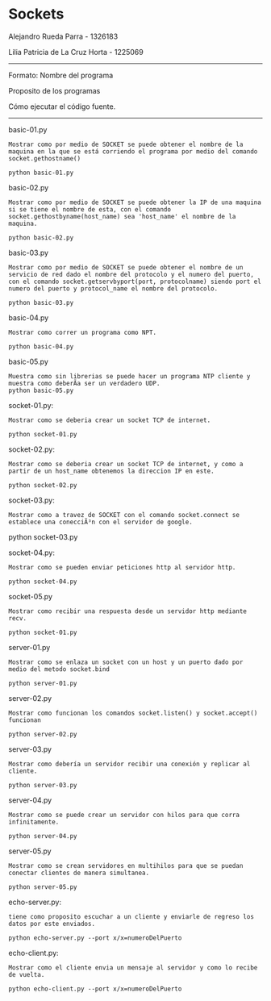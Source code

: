 # Sockets
Alejandro Rueda Parra - 1326183

Lilia Patricia de La Cruz Horta - 1225069

--------------------------------------------------------------
Formato:
Nombre del programa

Proposito de los programas
	
Cómo ejecutar el código fuente.
	
--------------------------------------------------------------

basic-01.py

	Mostrar como por medio de SOCKET se puede obtener el nombre de la maquina en la que se está corriendo el programa por medio del comando socket.gethostname()
	
	python basic-01.py

basic-02.py 

	Mostrar como por medio de SOCKET se puede obtener la IP de una maquina si se tiene el nombre de esta, con el comando socket.gethostbyname(host_name) sea 'host_name' el nombre de la maquina.
	
	python basic-02.py

basic-03.py 

	Mostrar como por medio de SOCKET se puede obtener el nombre de un servicio de red dado el nombre del protocolo y el numero del puerto, con el comando socket.getservbyport(port, protocolname) siendo port el numero del puerto y protocol_name el nombre del protocolo.
	
	python basic-03.py

basic-04.py

	Mostrar como correr un programa como NPT.
	
	python basic-04.py


basic-05.py

	Muestra como sin librerias se puede hacer un programa NTP cliente y muestra como deberÃ­a ser un verdadero UDP.
	python basic-05.py
	

socket-01.py:

	Mostrar como se deberia crear un socket TCP de internet.
	
	python socket-01.py

socket-02.py: 	

	Mostrar como se deberia crear un socket TCP de internet, y como a partir de un host_name obtenemos la direccion IP en este.
	
	python socket-02.py

socket-03.py:

	Mostrar como a travez de SOCKET con el comando socket.connect se establece una conecciÃ³n con el servidor de google.
	
python socket-03.py

socket-04.py: 

	Mostrar como se pueden enviar peticiones http al servidor http.
	
	python socket-04.py

socket-05.py

	Mostrar como recibir una respuesta desde un servidor http mediante recv.
	
	python socket-01.py

server-01.py

	Mostrar como se enlaza un socket con un host y un puerto dado por medio del metodo socket.bind
	
	python server-01.py

server-02.py

	Mostrar como funcionan los comandos socket.listen() y socket.accept() funcionan
	
	python server-02.py

server-03.py

	Mostrar como deberí­a un servidor recibir una conexión y replicar al cliente.
	
	python server-03.py

server-04.py

	Mostrar como se puede crear un servidor con hilos para que corra infinitamente.
	
	python server-04.py

server-05.py

	Mostrar como se crean servidores en multihilos para que se puedan conectar clientes de manera simultanea.
	
	python server-05.py

echo-server.py:

	tiene como proposito escuchar a un cliente y enviarle de regreso los datos por este enviados.
	
	python echo-server.py --port x/x=numeroDelPuerto

echo-client.py:

	Mostrar como el cliente envia un mensaje al servidor y como lo recibe de vuelta.
	
	python echo-client.py --port x/x=numeroDelPuerto
